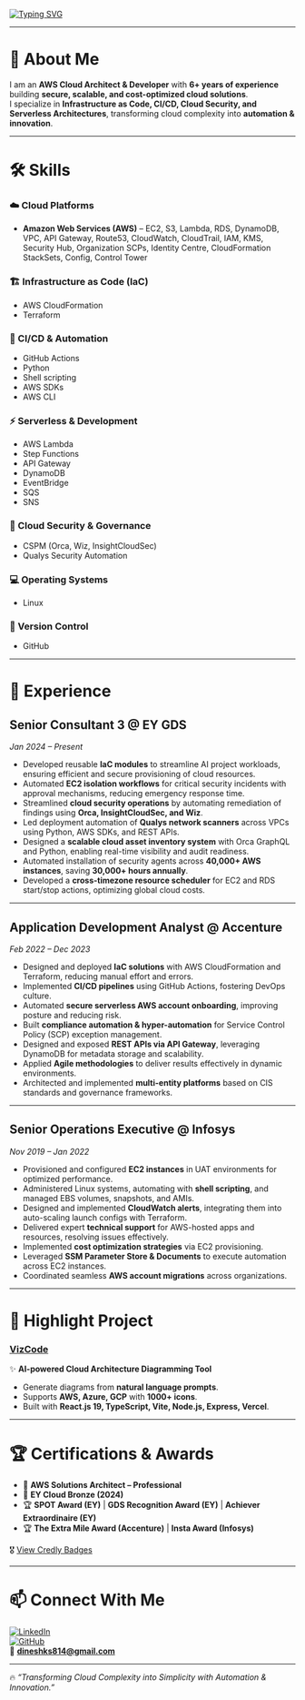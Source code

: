<!-- Typing Animation Header -->
[![Typing SVG](https://readme-typing-svg.herokuapp.com?font=Fira+Code&pause=1000&color=00C3FF&center=true&vCenter=true&width=900&lines=Hi+👋,+I'm+Dinesh+Siddeshwar;AWS+Cloud+Architect+%26+Developer;Automation+%7C+Security+%7C+Serverless+Enthusiast)](https://git.io/typing-svg)

---

# 🚀 About Me  

I am an **AWS Cloud Architect & Developer** with **6+ years of experience** building **secure, scalable, and cost-optimized cloud solutions**.  
I specialize in **Infrastructure as Code, CI/CD, Cloud Security, and Serverless Architectures**, transforming cloud complexity into **automation & innovation**.  

---

# 🛠️ Skills  

### ☁️ Cloud Platforms  
- **Amazon Web Services (AWS)** – EC2, S3, Lambda, RDS, DynamoDB, VPC, API Gateway, Route53, CloudWatch, CloudTrail, IAM, KMS, Security Hub, Organization SCPs, Identity Centre, CloudFormation StackSets, Config, Control Tower  

### 🏗️ Infrastructure as Code (IaC)  
- AWS CloudFormation  
- Terraform  

### 🔄 CI/CD & Automation  
- GitHub Actions  
- Python  
- Shell scripting  
- AWS SDKs  
- AWS CLI  

### ⚡ Serverless & Development  
- AWS Lambda  
- Step Functions  
- API Gateway  
- DynamoDB  
- EventBridge  
- SQS  
- SNS  

### 🔐 Cloud Security & Governance  
- CSPM (Orca, Wiz, InsightCloudSec)  
- Qualys Security Automation  

### 💻 Operating Systems  
- Linux  

### 📂 Version Control  
- GitHub  

---

# 💼 Experience  

## **Senior Consultant 3 @ EY GDS**  
*Jan 2024 – Present*  

- Developed reusable **IaC modules** to streamline AI project workloads, ensuring efficient and secure provisioning of cloud resources.  
- Automated **EC2 isolation workflows** for critical security incidents with approval mechanisms, reducing emergency response time.  
- Streamlined **cloud security operations** by automating remediation of findings using **Orca, InsightCloudSec, and Wiz**.  
- Led deployment automation of **Qualys network scanners** across VPCs using Python, AWS SDKs, and REST APIs.  
- Designed a **scalable cloud asset inventory system** with Orca GraphQL and Python, enabling real-time visibility and audit readiness.  
- Automated installation of security agents across **40,000+ AWS instances**, saving **30,000+ hours annually**.  
- Developed a **cross-timezone resource scheduler** for EC2 and RDS start/stop actions, optimizing global cloud costs.  

---

## **Application Development Analyst @ Accenture**  
*Feb 2022 – Dec 2023*  

- Designed and deployed **IaC solutions** with AWS CloudFormation and Terraform, reducing manual effort and errors.  
- Implemented **CI/CD pipelines** using GitHub Actions, fostering DevOps culture.  
- Automated **secure serverless AWS account onboarding**, improving posture and reducing risk.  
- Built **compliance automation & hyper-automation** for Service Control Policy (SCP) exception management.  
- Designed and exposed **REST APIs via API Gateway**, leveraging DynamoDB for metadata storage and scalability.  
- Applied **Agile methodologies** to deliver results effectively in dynamic environments.  
- Architected and implemented **multi-entity platforms** based on CIS standards and governance frameworks.  

---

## **Senior Operations Executive @ Infosys**  
*Nov 2019 – Jan 2022*  

- Provisioned and configured **EC2 instances** in UAT environments for optimized performance.  
- Administered Linux systems, automating with **shell scripting**, and managed EBS volumes, snapshots, and AMIs.  
- Designed and implemented **CloudWatch alerts**, integrating them into auto-scaling launch configs with Terraform.  
- Delivered expert **technical support** for AWS-hosted apps and resources, resolving issues effectively.  
- Implemented **cost optimization strategies** via EC2 provisioning.  
- Leveraged **SSM Parameter Store & Documents** to execute automation across EC2 instances.  
- Coordinated seamless **AWS account migrations** across organizations.  

---

# 🚀 Highlight Project  

### [VizCode](https://viz-code-six.vercel.app/)  
✨ **AI-powered Cloud Architecture Diagramming Tool**  
- Generate diagrams from **natural language prompts**.  
- Supports **AWS, Azure, GCP** with **1000+ icons**.  
- Built with **React.js 19, TypeScript, Vite, Node.js, Express, Vercel**.  

---

# 🏆 Certifications & Awards  

- 🥇 **AWS Solutions Architect – Professional**  
- 🥈 **EY Cloud Bronze (2024)**  
- 🏆 **SPOT Award (EY)** | **GDS Recognition Award (EY)** | **Achiever Extraordinaire (EY)**  
- 🏆 **The Extra Mile Award (Accenture)** | **Insta Award (Infosys)**  

🎖️ [View Credly Badges](https://www.credly.com/users/dinesh-siddeshwar)  

---


# 📫 Connect With Me  

[![LinkedIn](https://img.shields.io/badge/LinkedIn-0A66C2?style=for-the-badge&logo=linkedin&logoColor=white)](https://linkedin.com/in/dinesh221)  
[![GitHub](https://img.shields.io/badge/GitHub-181717?style=for-the-badge&logo=github&logoColor=white)](https://github.com/dineshsiddeshwar)  
📧 **dineshks814@gmail.com**  

---

🔥 *“Transforming Cloud Complexity into Simplicity with Automation & Innovation.”*  
